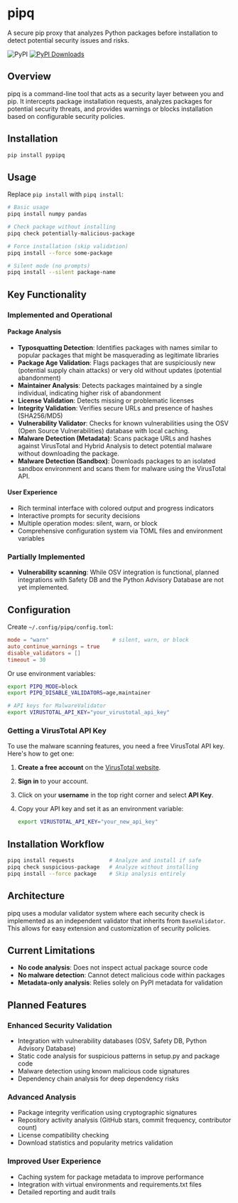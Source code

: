 # pipq

A secure pip proxy that analyzes Python packages before installation to detect potential security issues and risks.

![PyPI](https://img.shields.io/pypi/v/pypipq) [![PyPI Downloads](https://static.pepy.tech/badge/pypipq)](https://pepy.tech/projects/pypipq) 

## Overview

pipq is a command-line tool that acts as a security layer between you and pip. It intercepts package installation requests, analyzes packages for potential security threats, and provides warnings or blocks installation based on configurable security policies.

## Installation

```bash
pip install pypipq
````

## Usage

Replace `pip install` with `pipq install`:

```bash
# Basic usage
pipq install numpy pandas

# Check package without installing
pipq check potentially-malicious-package

# Force installation (skip validation)
pipq install --force some-package

# Silent mode (no prompts)
pipq install --silent package-name
```

## Key Functionality

### Implemented and Operational

#### Package Analysis

* **Typosquatting Detection**: Identifies packages with names similar to popular packages that might be masquerading as legitimate libraries
* **Package Age Validation**: Flags packages that are suspiciously new (potential supply chain attacks) or very old without updates (potential abandonment)
* **Maintainer Analysis**: Detects packages maintained by a single individual, indicating higher risk of abandonment
* **License Validation**: Detects missing or problematic licenses
* **Integrity Validation**: Verifies secure URLs and presence of hashes (SHA256/MD5)
* **Vulnerability Validator**: Checks for known vulnerabilities using the OSV (Open Source Vulnerabilities) database with local caching.
* **Malware Detection (Metadata)**: Scans package URLs and hashes against VirusTotal and Hybrid Analysis to detect potential malware without downloading the package.
* **Malware Detection (Sandbox)**: Downloads packages to an isolated sandbox environment and scans them for malware using the VirusTotal API.

#### User Experience

* Rich terminal interface with colored output and progress indicators
* Interactive prompts for security decisions
* Multiple operation modes: silent, warn, or block
* Comprehensive configuration system via TOML files and environment variables

### Partially Implemented

* **Vulnerability scanning**: While OSV integration is functional, planned integrations with Safety DB and the Python Advisory Database are not yet implemented.

## Configuration

Create `~/.config/pipq/config.toml`:

```toml
mode = "warn"                    # silent, warn, or block
auto_continue_warnings = true
disable_validators = []
timeout = 30
```

Or use environment variables:

```bash
export PIPQ_MODE=block
export PIPQ_DISABLE_VALIDATORS=age,maintainer

# API keys for MalwareValidator
export VIRUSTOTAL_API_KEY="your_virustotal_api_key"
```

### Getting a VirusTotal API Key

To use the malware scanning features, you need a free VirusTotal API key. Here's how to get one:

1.  **Create a free account** on the [VirusTotal website](https://www.virustotal.com/gui/join-us).
2.  **Sign in** to your account.
3.  Click on your **username** in the top right corner and select **API Key**.
4.  Copy your API key and set it as an environment variable:

    ```bash
    export VIRUSTOTAL_API_KEY="your_new_api_key"
    ```

## Installation Workflow

```bash
pipq install requests           # Analyze and install if safe
pipq check suspicious-package   # Analyze without installing
pipq install --force package    # Skip analysis entirely
```

## Architecture

pipq uses a modular validator system where each security check is implemented as an independent validator that inherits from `BaseValidator`. This allows for easy extension and customization of security policies.

## Current Limitations

* **No code analysis**: Does not inspect actual package source code
* **No malware detection**: Cannot detect malicious code within packages
* **Metadata-only analysis**: Relies solely on PyPI metadata for validation

## Planned Features

### Enhanced Security Validation

* Integration with vulnerability databases (OSV, Safety DB, Python Advisory Database)
* Static code analysis for suspicious patterns in setup.py and package code
* Malware detection using known malicious code signatures
* Dependency chain analysis for deep dependency risks

### Advanced Analysis

* Package integrity verification using cryptographic signatures
* Repository activity analysis (GitHub stars, commit frequency, contributor count)
* License compatibility checking
* Download statistics and popularity metrics validation

### Improved User Experience

* Caching system for package metadata to improve performance
* Integration with virtual environments and requirements.txt files
* Detailed reporting and audit trails
